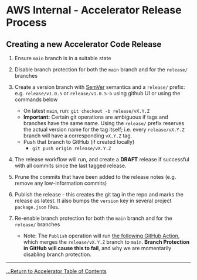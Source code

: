 # AWS Internal - Accelerator Release Process

## Creating a new Accelerator Code Release

1. Ensure `main` branch is in a suitable state
2. Disable branch protection for both the `main` branch and for the `release/` branches
3. Create a version branch with [SemVer](https://semver.org/) semantics and a `release/` prefix: e.g. `release/v1.0.5` or `release/v1.0.5-b` using github UI or using the commands below
   - On latest `main`, run: `git checkout -b release/vX.Y.Z`
   - **Important:** Certain git operations are ambiguous if tags and branches have the same name. Using the `release/` prefix reserves the actual version name for the tag itself; i.e. every `release/vX.Y.Z` branch will have a corresponding `vX.Y.Z` tag.
   - Push that branch to GitHub (if created locally)
      - `git push origin release/vX.Y.Z`

4. The release workflow will run, and create a **DRAFT** release if successful with all commits since the last tagged release.
5. Prune the commits that have been added to the release notes (e.g. remove any low-information commits)
6. Publish the release - this creates the git tag in the repo and marks the release as latest. It also bumps the `version` key in several project `package.json` files.
7. Re-enable branch protection for both the `main` branch and for the `release/` branches

   - Note: The `Publish` operation will run [the following GitHub Action][action], which merges the `release/vX.Y.Z` branch to `main`. **Branch Protection in GitHub will cause this to fail**, and why we are momentarily disabling branch protection.

   [action]: https://github.com/aws-samples/aws-secure-environment-accelerator/blob/main/.github/workflows/publish.yml

---

[...Return to Accelerator Table of Contents](../index.md)
